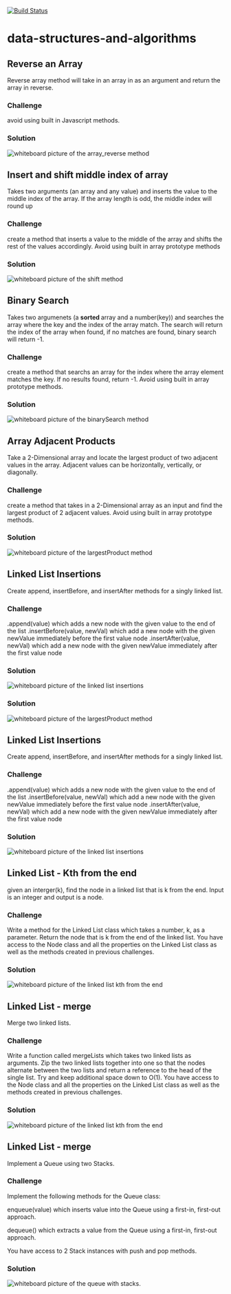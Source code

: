 [![Build Status](https://travis-ci.com/khuynh92/data-structures-and-algorithms.svg?branch=master)](https://travis-ci.com/khuynh92/data-structures-and-algorithms)

# data-structures-and-algorithms

## Reverse an Array
Reverse array method will take in an array in as an argument and return the array in reverse.

### Challenge
avoid using built in Javascript methods.

### Solution
<img src="assets/array_reverse.JPG" alt="whiteboard picture of the array_reverse method"/>

## Insert and shift middle index of array
Takes two arguments (an array and any value) and inserts the value to the middle index of the array. If the array length is odd, the middle index will round up

### Challenge
create a method that inserts a value to the middle of the array and shifts the rest of the values accordingly. Avoid using built in array prototype methods

### Solution
<img src="assets/array_shift.JPG" alt="whiteboard picture of the shift method"/>

## Binary Search
Takes two argumenets (a <b> sorted </b> array and a number(key)) and searches the array where the key and the index of the array match. The search will return the index of the array when found, if no matches are found, binary search will return -1.

### Challenge
create a method that searchs an array for the index where the array element matches the key. If no results found, return -1. Avoid using built in array prototype methods.

### Solution
<img src="assets/array_binary_search.JPG" alt="whiteboard picture of the binarySearch method"/>

## Array Adjacent Products 
Take a 2-Dimensional array and locate the largest product of two adjacent values in the array. Adjacent values can be horizontally, vertically, or diagonally. 

### Challenge
create a method that takes in a 2-Dimensional array as an input and find the largest product of 2 adjacent values. Avoid using built in array prototype methods.

### Solution
<img src="assets/array_adjacent_product.JPG" alt="whiteboard picture of the largestProduct method"/>

## Linked List Insertions
Create  append, insertBefore, and insertAfter methods for a singly linked list.

### Challenge
.append(value) which adds a new node with the given value to the end of the list
.insertBefore(value, newVal) which add a new node with the given newValue immediately before the first value node
.insertAfter(value, newVal) which add a new node with the given newValue immediately after the first value node

### Solution
<img src="assets/ll_insertions.jpg" alt="whiteboard picture of the linked list insertions"/>

### Solution
<img src="assets/array_adjacent_product.JPG" alt="whiteboard picture of the largestProduct method"/>

## Linked List Insertions
Create  append, insertBefore, and insertAfter methods for a singly linked list.

### Challenge
.append(value) which adds a new node with the given value to the end of the list
.insertBefore(value, newVal) which add a new node with the given newValue immediately before the first value node
.insertAfter(value, newVal) which add a new node with the given newValue immediately after the first value node

### Solution
<img src="assets/ll_insertions.jpg" alt="whiteboard picture of the linked list insertions"/>

## Linked List - Kth from the end
given an interger(k), find the node in a linked list that is k from the end. Input is an integer and output is a node.

### Challenge
Write a method for the Linked List class which takes a number, k, as a parameter. Return the node that is k from the end of the linked list. You have access to the Node class and all the properties on the Linked List class as well as the methods created in previous challenges. ​

### Solution
<img src="assets/ll_kth_from_end.JPG" alt="whiteboard picture of the linked list kth from the end"/>

## Linked List - merge
Merge two linked lists.

### Challenge
Write a function called mergeLists which takes two linked lists as arguments. Zip the two linked lists together into one so that the nodes alternate between the two lists and return a reference to the head of the single list. Try and keep additional space down to O(1). You have access to the Node class and all the properties on the Linked List class as well as the methods created in previous challenges.

### Solution
<img src="assets/ll_merge.JPG" alt="whiteboard picture of the linked list kth from the end"/>


## Linked List - merge
Implement a Queue using two Stacks.

### Challenge
Implement the following methods for the Queue class:

enqueue(value) which inserts value into the Queue using a first-in, first-out approach.

dequeue() which extracts a value from the Queue using a first-in, first-out approach.

You have access to 2 Stack instances with push and pop methods.

### Solution
<img src="assets/queue_with_stacks.JPG" alt="whiteboard picture of the queue with stacks."/>
